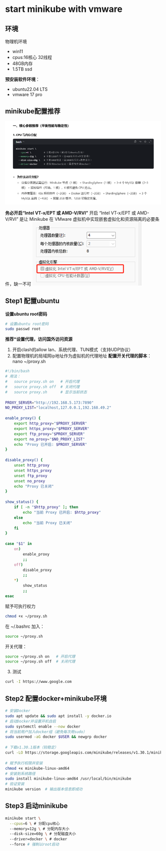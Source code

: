# start minikube with vmware

## 环境

物理机环境
- win11
- cpus:16核心 32线程
- 48GB内存
- 1.5TB ssd

**预安装软件环境**：
- ubuntu22.04 LTS
- vmware 17 pro

## minikube配置推荐
![alt text](params_config.png)

**务必开启“Intel VT-x/EPT 或 AMD-V/RVI”**
开启 “Intel VT-x/EPT 或 AMD-V/RVI” 是让 Minikube 在 VMware 虚拟机中实现嵌套虚拟化和资源隔离的必要条件，缺一不可
![alt text](svm.png)

## Step1 配置ubuntu
**设置ubuntu root密码**
~~~bash
# 设置ubuntu root密码
sudo passwd root
~~~

**推荐*设置代理，访问国外访问资源**
1. 开启clash的allow lan、系统代理、TUN模式（支持UDP协议）
2. 配置物理机的局域网ip地址作为虚拟机的代理地址
**配置开关代理的脚本**：nano ~/proxy.sh
~~~bash
#!/bin/bash
# 用法：
#   source proxy.sh on   # 开启代理
#   source proxy.sh off  # 关闭代理
#   source proxy.sh      # 显示当前状态

PROXY_SERVER="http://192.168.5.173:7890"
NO_PROXY_LIST="localhost,127.0.0.1,192.168.49.2"

enable_proxy() {
    export http_proxy="$PROXY_SERVER"
    export https_proxy="$PROXY_SERVER"
    export ftp_proxy="$PROXY_SERVER"
    export no_proxy="$NO_PROXY_LIST"
    echo "Proxy 已开启: $PROXY_SERVER"
}

disable_proxy() {
    unset http_proxy
    unset https_proxy
    unset ftp_proxy
    unset no_proxy
    echo "Proxy 已关闭"
}

show_status() {
    if [ -n "$http_proxy" ]; then
        echo "当前 Proxy 已开启: $http_proxy"
    else
        echo "当前 Proxy 已关闭"
    fi
}

case "$1" in
    on)
        enable_proxy
        ;;
    off)
        disable_proxy
        ;;
    *)
        show_status
        ;;
esac
~~~
赋予可执行权力
~~~bash
chmod +x ~/proxy.sh
~~~

在 ~/.bashrc 加入：
~~~bash
source ~/proxy.sh
~~~

开关代理：
~~~bash
source ~/proxy.sh on   # 开启代理
source ~/proxy.sh off  # 关闭代理
~~~

3. 测试
~~~bash
curl -I https://www.google.com
~~~

## Step2 配置docker+minikube环境


~~~bash
# 安装Docker
sudo apt update && sudo apt install -y docker.io
# 启动Docker并设置开机自启
sudo systemctl enable --now docker
# 将当前用户加入docker组（避免每次用sudo）
sudo usermod -aG docker $USER && newgrp docker

# 下载v1.30.1版本（较稳定）
curl -LO https://storage.googleapis.com/minikube/releases/v1.30.1/minikube-linux-amd64

# 赋予执行权限并安装
chmod +x minikube-linux-amd64
# 安装到系统路径
sudo install minikube-linux-amd64 /usr/local/bin/minikube
# 验证安装
minikube version  # 输出版本信息即成功
~~~

## Step3 启动minikube
~~~bash
minikube start \
  --cpus=6 \ # 分配cpu核心
  --memory=12g \ # 分配内存大小
  --disk-size=60g \ # 分配磁盘大小
  --driver=docker \ # docker
  --force # 强制以root启动
~~~